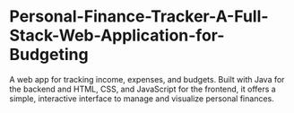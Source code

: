 # Personal-Finance-Tracker-A-Full-Stack-Web-Application-for-Budgeting
A web app for tracking income, expenses, and budgets. Built with Java for the backend and HTML, CSS, and JavaScript for the frontend, it offers a simple, interactive interface to manage and visualize personal finances.
